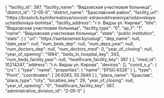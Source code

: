 {
    "facility_id": 387,
    "facility_name": "Видзовская участковая больница",
    "district_id": "2-05-0",
    "district_name": "Браславский район",
    "facility_url": "https:\/\/braslcrb.by\/informatsiya\/novosti-zdravookhraneniya\/vidzovskaya-uchastkovaya-bolnitsa",
    "facility_address": "г.п. Видзы ул. Кирова",
    "title": "Видзовская участковая больница",
    "facility_type": "0",
    "ap_1": "1",
    "name": "Видзовская участковая больница",
    "state": "public institution",
    "stats": [
        {
            "url": "https:\/\/santanamed.by\/uslugi",
            "dep_name": null,
            "date_year": null,
            "num_beds_dep": null,
            "num_deps_year": null,
            "num_doctors_dep": null,
            "num_doctors_med": 0,
            "year_of_closing": null,
            "year_of_opening": "1994",
            "beds_in_hospital_key": 343,
            "num_beds_facility_year": null,
            "healthcare_facility_key": 387
        }
    ],
    "med_id": 10214247,
    "address": "г.п. Видзы ул. Кирова",
    "devices": [],
    "coord_x_y": {
        "crs": {
            "type": "name",
            "properties": {
                "name": "EPSG:4326"
            }
        },
        "type": "Point",
        "coordinates": [
            26.6283,
            55.3949
        ]
    },
    "place_name": "Браслав",
    "place_type": "city",
    "localties_key": 29,
    "year_of_closing": null,
    "year_of_opening": "0",
    "healthcare_facility_key": 387,
    "administrative_division_id": "2-05-0"
}